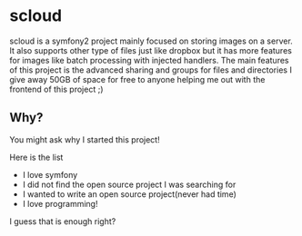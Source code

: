 scloud
======
scloud is a symfony2 project mainly focused on storing images on a server.
It also supports other type of files just like dropbox but it has more features for images like batch processing with injected handlers.
The main features of this project is the advanced sharing and groups for files and directories
I give away 50GB of space for free to anyone helping me out with the frontend of this project ;)

Why?
-------

You might ask why I started this project!

Here is the list

* I love symfony
* I did not find the open source project I was searching for
* I wanted to write an open source project(never had time)
* I love programming!

I guess that is enough right?